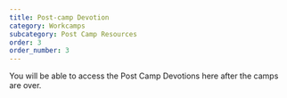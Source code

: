 ```yaml
---
title: Post-camp Devotion
category: Workcamps
subcategory: Post Camp Resources
order: 3
order_number: 3
---
```


You will be able to access the Post Camp Devotions here after the camps are over.
